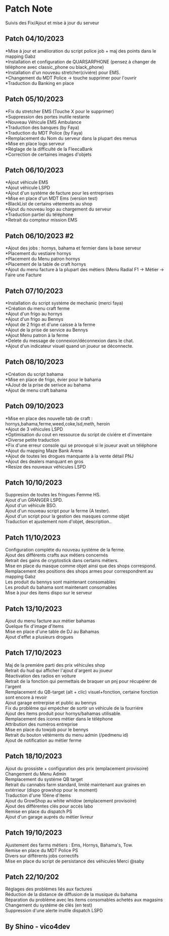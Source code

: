  # Patch Note



Suivis des Fix/Ajout et mise à jour du serveur

## Patch 04/10/2023

                             
*Mise à jour et amélioration du script police job + maj des points dans le mapping Gabz<br/>
*Installation et configuration de QUARSARPHONE (pensez à changer de téléphone avec classic_phone ou black_phone)<br/>
*Installation d'un nouveau stretcher(civiére) pour EMS.<br/>
*Changement du MDT Police -> touche supprimer pour l'ouvrir<br/>
*Traduction du Banking en place



## Patch 05/10/2023

                             
*Fix du stretcher EMS (Touche X pour le supprimer)<br/>
*Suppression des portes inutile restante<br/>
*Nouveau Véhicule EMS Ambulance <br/>
*Traduction des banques (by Faya)<br/>
*Traduction du MDT Police (by Faya) <br/>
*Remplacement du Nom du serveur dans la plupart des menus<br/>
*Mise en place logo serveur<br/>
*Réglage de la difficulté de la FleecaBank<br/>
*Correction de certaines images d'objets<br/>


## Patch 06/10/2023

                             
*Ajout véhicule EMS<br/>
*Ajout véhicule LSPD<br/>
*Ajout d'un systéme de facture pour les entreprises<br/>
*Mise en place d'un MDT Ems (version test)<br/>
*BlackList de certains vétements au shop<br/>
*Ajout du nouveau logo au chargement du serveur<br/>
*Traduction partiel du téléphone <br/>
*Retrait du compteur mission EMS

## Patch 06/10/2023 #2
*Ajout des jobs : hornys, bahama et fermier dans la base serveur<br/>
*Placement du vestiaire hornys<br/>
*Placement du Menu patron hornys<br/>
*Placement de la table de craft hornys <br/>
*Ajout du menu facture à la plupart des métiers (Menu Radial F1 ->  Métier -> Faire une Facture<br/>

## Patch 07/10/2023
*Installation du script systéme de mechanic (merci faya)<br/>
*Création du menu craft ferme<br/>
*Ajout d'un frigo au hornys<br/>
*Ajout d'un frigo au Bennys<br/>
*Ajout de 2 frigo et d'une caisse à la ferme<br/>
*Ajout de la prise de service au Bennys<br/>
*Ajout Menu patron à la ferme<br/>
*Delete du message de connexion/déconnexion dans le chat.<br/>
*Ajout d'un indicateur visuel quand un joueur se déconnecte.<br/>

## Patch 08/10/2023
*Création du script bahama<br/>
*Mise en place de frigo, évier pour le bahama<br/>
*AJout de la prise de serivce au bahama<br/>
*Ajout de menu craft bahama<br/>

## Patch 09/10/2023
*Mise en place des nouvelle tab de craft : hornys,bahama,ferme,weed,coke,lsd,meth, heroin<br/>
*Ajout de 3 véhicules LSPD<br/>
*Optimisation du cout en ressource du script de civiére et d'inventaire<br/>
*Diverse petite traduction<br/>
*Fix d'une erreur console qui se provoqué si le joueur avait un téléphone<br/>
*Ajout du mapping Maze Bank Arena<br/>
*Ajout de toutes les drogues manquante à la vente détail PNJ<br/>
*Ajout des dealers manquant en gros<br/>
*Resize des nouveaux véhicules LSPD<br/>


## Patch 10/10/2023
Suppresion de toutes les fringues Femme HS.<br/>
Ajout d'un GRANGER LSPD.<br/>
Ajout d'un véhicule BSO.<br/>
Ajout d'un nouveau script pour la ferme (A tester).<br/>
Ajout d'un script pour la gestion des masques comme objet<br/>
Traduction et ajustement nom d'objet, description..<br/>


## Patch 11/10/2023
Configuration compléte du nouveau systéme de la ferme.</br>
Ajout des différents crafts aux métiers concernés</br>
Retrait des gains de cryptostick dans certains métiers.</br>
Mise en place du masque comme objet ainsi que des shops correspond.</br>
Remplacement des positions des shops armes pour correspondrent au mapping Gabz</br>
Les produit du bennys sont maintenant consomables</br>
Les produit du bahama sont maintenant consomables</br>
Mise à jour des items dispo sur le serveur</br>

## Patch 13/10/2023
Ajout du menu facture aux métier bahamas</br>
Quelque fix d'image d'items </br>
Mise en place d'une table de DJ au Bahamas</br>
Ajout d'effet a plusieurs drogues</br>

## Patch 17/10/2023
Maj de la premiére parti des prix véhicules shop</br>
Retrait du hud qui afficher l'ajout d'argent au joueur</br>
Réactivation des radios en voiture</br>
Retrait de la fonction qui permettais de braquer un pnj pour récupérer de l'argent</br>
Remplacement du QB-target (alt + clic) visuel+fonction, certaine fonction sont encore à revoir</br>
Ajout garage entrerpise et public au bennys</br>
Fix du probléme qui empécher de sortir un véhicule de la fourriére </br>
Ajout des items produit pour hornys/bahamas utilisable.</br>
Remplacement des icones métier dans le téléphone</br>
Attribution des numéros entreprise</br>
Mise en place du towjob pour le bennys</br>
Retrait du bouton vétéments du menu admin (/pedmenu id)</br>
Ajout de notification au métier ferme</br>


## Patch 18/10/2023
Ajout du grossiste + configuration des prix (emplacement provisoire)</br>
Changement du Menu Admin</br>
Remplacement du systéme QB target</br>
Retrait du cannabis farm standard, limité maintenant aux graines en extérrieur (dispo growshop pour le moment)</br>
Traduction d'une 10éne d'items</br>
Ajout du GrowShop au white whidow (emplacement provisoire)</br>
Ajout des différentes clés pour accés labo</br>
Remise en place du dispatch PS</br>
Ajout d'un garage auprés du métier livreur</br>

## Patch 19/10/2023
Ajustement des farms métiers : Ems, Hornys, Bahama's, Tow. </br>
Remise en place du MDT Police PS</br>
Divers sur différents jobs correctifs</br>
Mise en place du script de persistance des véhicules Merci @saby</br>

## Patch 22/10/202
Réglages des problémes liés aux factures </br>
Réduction de la distance de diffusion de la musique du bahama </br>
Réparation du probléme avec les items consomables achetés aux magasins </br>
Changement du systéme de clés (en test) </br>
Suppression d'une alerte inutile dispatch LSPD</br>


## By Shino - vico4dev


